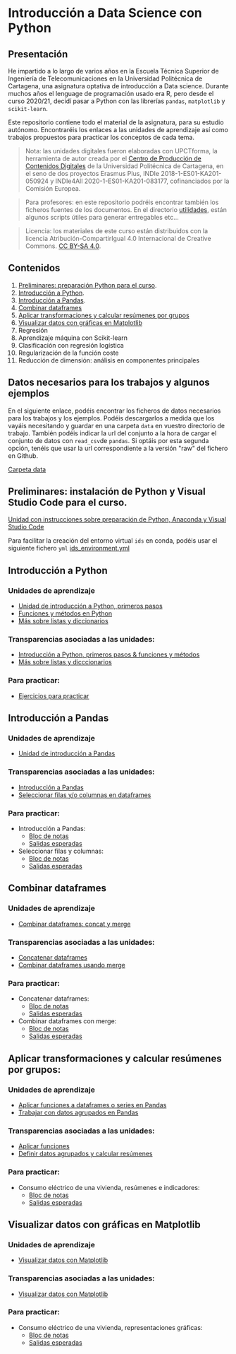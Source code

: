 # Introducción a Data Science con Python

## Presentación

He impartido a lo largo de varios años en la Escuela Técnica Superior de Ingeniería de Telecomunicaciones en la Universidad Politécnica de Cartagena, una asignatura optativa de introducción a Data science. Durante muchos años el lenguage de programación usado era R, pero desde el curso 2020/21, decidí pasar a Python con las librerías `pandas`, `matplotlib` y `scikit-learn`. 

Este repositorio contiene todo el material de la asignatura, para su estudio autónomo. Encontraréis los enlaces a las unidades de aprendizaje así como trabajos propuestos para practicar los conceptos de cada tema.

> Nota: las unidades digitales fueron elaboradas con UPCTforma, la herramienta de autor creada por el [Centro de Producción de Contenidos Digitales](http://cpcd.upct.es/) de la Universidad Politécnica de Cartagena, en el seno de dos proyectos Erasmus Plus, INDIe 2018-1-ES01-KA201-050924 y INDIe4All  2020-1-ES01-KA201-083177, cofinanciados por la Comisión Europea.

> Para profesores: en este repositorio podréis encontrar también los ficheros fuentes de los documentos. En el directorio [utilidades](utilidades/readme.md), están algunos scripts útiles para generar entregables etc...

> Licencia: los materiales de este curso están distribuidos con la licencia Atribución-CompartirIgual 4.0 Internacional de Creative Commons. [CC BY-SA 4.0](https://creativecommons.org/licenses/by-sa/4.0/deed.es). 

## Contenidos

1. [Preliminares: preparación Python para el curso](#preliminares-instalaci%C3%B3n-de-python-y-visual-studio-code-para-el-curso).
2. [Introducción a Python](#Introducci%C3%B3n-a-Python).
3. [Introducción a Pandas](#Introducci%C3%B3n-a-Pandas).
4. [Combinar dataframes](#combinar-dataframes)
5. [Aplicar transformaciones y calcular resúmenes por grupos]()
6. [Visualizar datos con gráficas en Matplotlib]()
7. Regresión
8. Aprendizaje máquina con Scikit-learn
9. Clasificación con regresión logística
10. Regularización de la función coste
11. Reducción de dimensión: análisis en componentes principales


## Datos necesarios para los trabajos y algunos ejemplos

En el siguiente enlace, podéis encontrar los ficheros de datos necesarios para los trabajos y los ejemplos. Podéis descargarlos a medida que los vayáis necesitando y guardar en una carpeta `data` en vuestro directorio de trabajo. También podéis indicar la url del conjunto a la hora de cargar el conjunto de datos con `read_csv`de `pandas`. Si optáis por esta segunda opción, tenéis que usar la url correspondiente a la versión "raw" del fichero en Github.

[Carpeta data](data/)

## Preliminares: instalación de Python y Visual Studio Code para el curso.

[Unidad con instrucciones sobre preparación de Python, Anaconda y Visual Studio Code](https://opencontent.upct.es/3240eb3933be43129adf7ccb23f1fcda/962daf11bddf469a94882d702aa95b17/)

Para facilitar la creación del entorno virtual `ids` en conda, podéis usar el siguiente fichero `yml` [ids_environment.yml](transparencias/00-preliminares_python_vscode/ids_environment.yml)


## Introducción a Python

### Unidades de aprendizaje
- [Unidad de introducción a Python, primeros pasos](https://opencontent.upct.es/3240eb3933be43129adf7ccb23f1fcda/4a6d472072f8484891005cad326a8f34/)
- [Funciones y métodos en Python](https://opencontent.upct.es/3240eb3933be43129adf7ccb23f1fcda/8e24b1604bbd4599b06111374c6ad2d0/)
- [Más sobre listas y diccionarios](https://opencontent.upct.es/3240eb3933be43129adf7ccb23f1fcda/7ac3caf462e34991beab4eb50393f0ea/)

### Transparencias asociadas a las unidades:
- [Introducción a Python, primeros pasos & funciones y métodos](transparencias/03-introduccion_python/01-python_introduccion.pdf)
- [Más sobre listas y dicccionarios](transparencias/03-introduccion_python/02-mas_sobre_listas_diccionarios.pdf)

### Para practicar:
- [Ejercicios para practicar](trabajos/03-introduccion_python/01-ejercicios.pdf)

## Introducción a Pandas

### Unidades de aprendizaje
- [Unidad de introducción a Pandas](https://opencontent.upct.es/3240eb3933be43129adf7ccb23f1fcda/8b009111011e41cdbfee3c94485b1069/)

### Transparencias asociadas a las unidades:
- [Introducción a Pandas](transparencias/04-introduccion_pandas/01-introduccion_pandas.pdf)
- [Seleccionar filas y/o columnas en dataframes](transparencias/04-introduccion_pandas/02-acceso_columnas_filas.pdf)

### Para practicar:
- Introducción a Pandas:
  - [Bloc de notas](trabajos/04-introduccion_pandas/01-introduccion_pandas_handout.ipynb)
  - [Salidas esperadas](trabajos/04-introduccion_pandas/01-introduccion_pandas_output.md)
- Seleccionar filas y columnas:
  - [Bloc de notas](trabajos/04-introduccion_pandas/02-seleccionar_filas_columnas_handout.ipynb)
  - [Salidas esperadas](trabajos/04-introduccion_pandas/02-seleccionar_filas_columnas_output.md)

## Combinar dataframes

### Unidades de aprendizaje
- [Combinar dataframes: concat y merge](https://opencontent.upct.es/3240eb3933be43129adf7ccb23f1fcda/390f81126dc746358ba53f61a65e8015/)

### Transparencias asociadas a las unidades:
- [Concatenar dataframes](transparencias/05-concat_merge/01-concat-slides_handout.pdf)
- [Combinar dataframes usando merge](transparencias/05-concat_merge/02-merge-slides_handout.pdf)

### Para practicar:
- Concatenar dataframes:
  - [Bloc de notas](trabajos/05-concat_merge/01-concat_handout.ipynb)
  - [Salidas esperadas](trabajos/05-concat_merge/01-concat_output.md)
- Combinar dataframes con merge:
  - [Bloc de notas](trabajos/05-concat_merge/01-merge_handout.ipynb)
  - [Salidas esperadas](trabajos/05-concat_merge/01-merge_output.md)

## Aplicar transformaciones y calcular resúmenes por grupos:

### Unidades de aprendizaje
- [Aplicar funciones a dataframes o series en Pandas](https://opencontent.upct.es/3240eb3933be43129adf7ccb23f1fcda/c907f028659e46b08f3f8ffde9eebaf2/)
- [Trabajar con datos agrupados en Pandas](https://opencontent.upct.es/3240eb3933be43129adf7ccb23f1fcda/7d77217add624843bc2f1b086519904e/)

### Transparencias asociadas a las unidades:
- [Aplicar funciones](transparencias/06-apply/01-apply-slides_handout.pdf)
- [Definir datos agrupados y calcular resúmenes](transparencias/07-groupby/01-groupby-slides_handout.pdf)

### Para practicar:
- Consumo eléctrico de una vivienda, resúmenes e indicadores:
  - [Bloc de notas](trabajos/07-groupby/01-trabajo_consumo_vivienda_handout.ipynb)
  - [Salidas esperadas](trabajos/05-concat_merge/01-trabajo_consumo_vivienda_output.md)


## Visualizar datos con gráficas en Matplotlib

### Unidades de aprendizaje
- [Visualizar datos con Matplotlib](https://opencontent.upct.es/3240eb3933be43129adf7ccb23f1fcda/74ae28a23bcd48b0bad8c444e700758b/)

### Transparencias asociadas a las unidades:
- [Visualizar datos con Matplotlib](transparencias/08-plotting/01-visualizacion_matplotlib_handout.pdf)

### Para practicar:
- Consumo eléctrico de una vivienda, representaciones gráficas:
  - [Bloc de notas](trabajos/08-plotting/02-visualizacion_consumo_vivienda_handout.ipynb)
  - [Salidas esperadas](trabajos/05-concat_merge/02-visualizacion_consumo_vivienda_output.md)


